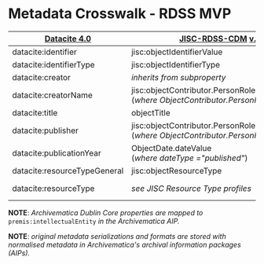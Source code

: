 
# Metadata Crosswalk - RDSS MVP

| [Datacite 4.0](https://schema.datacite.org/meta/kernel-4.0/doc/DataCite-MetadataKernel_v4.0.pdf)  | [JISC-RDSS-CDM](https://github.com/JiscRDSS/rdss-canonical-data-model/blob/master/Data-Model/Diagrams/alpha-model/logical-model.png) [v.19-06-2017](https://github.com/JiscRDSS/rdss-canonical-data-model/commit/263dfd40d007e7884bdade56ecde83e6d1bd335d) | [Archivematica 1.6](https://www.archivematica.org/en/docs/archivematica-1.6/user-manual/transfer/import-metadata/#import-metadata)
| ------------- | ------------- | ------------- |
| datacite:identifier | jisc:objectIdentifierValue  | archivematica:dc.identifier |
| datacite:identifierType   | jisc:objectIdentifierType | *defaults to DOI* |
| datacite:creator | *inherits from subproperty*  |  *inherits from subproperty* |
| datacite:creatorName   | jisc:objectContributor.PersonRole.Person.personGivenName <br />(*where ObjectContributor.PersonRole.person = "creator"*) | archivematica:dc.contributor |
| datacite:title | objectTitle | archivematica:dc.title |
| datacite:publisher | jisc:objectContributor.PersonRole.Person.personGivenName <br />(*where ObjectContributor.PersonRole.person = "publisher"*) | archivematica:dc.publisher |
| datacite:publicationYear   | ObjectDate.dateValue <br />(*where dateType ="published"*) | archivematica:dcterms.issued |
| datacite:resourceTypeGeneral | jisc:objectResourceType | archivematica:dc.type |
| datacite:resourceType | *see JISC Resource Type profiles* | *as per JISC Resource Type profiles* |

**NOTE**: *Archivematica Dublin Core properties are mapped to* `premis:intellectualEntity` *in the Archivematica AIP.*

**NOTE**: *original metadata serializations and formats are stored with normalised metadata in Archivematica's archival information packages (AIPs).*
